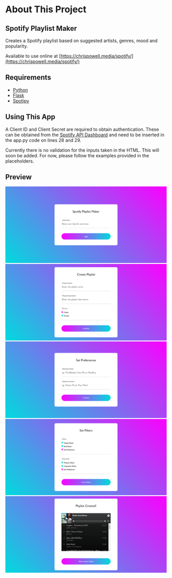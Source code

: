 # About This Project
## Spotify Playlist Maker
Creates a Spotify playlist based on suggested artists, genres, mood and popularity.

Available to use online at [https://chrispowell.media/spotify/](https://chrispowell.media/spotify/)

## Requirements
- [Python](https://www.python.org/)
- [Flask](https://flask.palletsprojects.com/en/1.1.x/)
- [Spotipy](https://github.com/plamere/spotipy)

## Using This App
A Client ID and Client Secret are required to obtain authentication. These can be obtained from the [Spotify API Dashboard](https://developer.spotify.com/documentation/web-api/) and need to be inserted in the app.py code on lines 28 and 29.

Currently there is no validation for the inputs taken in the HTML. This will soon be added. For now, please follow the examples provided in the placeholders.

## Preview
![Part 1](https://raw.githubusercontent.com/chrispowelll/Spotify-Playlist-Maker/main/SampleImages/part1.png)
![Part 2](https://raw.githubusercontent.com/chrispowelll/Spotify-Playlist-Maker/main/SampleImages/part2.png) 
![Part 3](https://raw.githubusercontent.com/chrispowelll/Spotify-Playlist-Maker/main/SampleImages/part3.png) 
![Part 4](https://raw.githubusercontent.com/chrispowelll/Spotify-Playlist-Maker/main/SampleImages/part4.png) 
![Part 5](https://raw.githubusercontent.com/chrispowelll/Spotify-Playlist-Maker/main/SampleImages/part5.png) 
